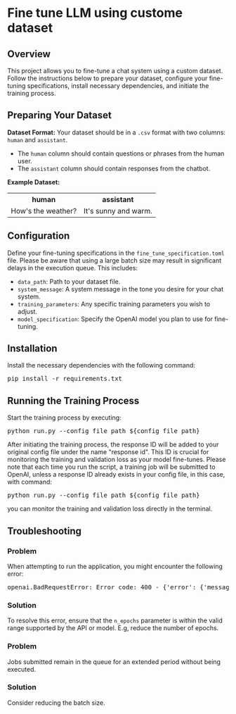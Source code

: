 <h1>Fine tune LLM using custome dataset</h1>
<h2>Overview</h2>
<p>This project allows you to fine-tune a chat system using a custom dataset. Follow the instructions below to prepare your dataset, configure your fine-tuning specifications, install necessary dependencies, and initiate the training process.</p>
<h2>Preparing Your Dataset</h2>
<p><strong>Dataset Format:</strong> Your dataset should be in a <code>.csv</code> format with two columns: <code>human</code> and <code>assistant</code>.</p>
<ul>
    <li>The <code>human</code> column should contain questions or phrases from the human user.</li>
    <li>The <code>assistant</code> column should contain responses from the chatbot.</li>
</ul>
<p><strong>Example Dataset:</strong></p>
<table>
    <tr>
        <th>human</th>
        <th>assistant</th>
    </tr>
    <tr>
        <td>How's the weather?</td>
        <td>It's sunny and warm.</td>
    </tr>
</table>
<h2>Configuration</h2>
<p>Define your fine-tuning specifications in the <code>fine_tune_specification.toml</code> file. Please be aware that using a large batch size may result in significant delays in the execution queue. This includes:</p>
<ul>
    <li><code>data_path</code>: Path to your dataset file.</li>
    <li><code>system_message</code>: A system message in the tone you desire for your chat system.</li>
    <li><code>training_parameters</code>: Any specific training parameters you wish to adjust.</li>
    <li><code>model_specification</code>: Specify the OpenAI model you plan to use for fine-tuning.</li>
</ul>

<h2>Installation</h2>
<p>Install the necessary dependencies with the following command:</p>
<pre>
pip install -r requirements.txt
</pre>
<h2>Running the Training Process</h2>
<p>Start the training process by executing:</p>
<pre>
python run.py --config_file_path ${config_file_path}
</pre>
After initiating the training process, the response ID will be added to your original config file under the name "response id". This ID is crucial for monitoring the training and validation loss as your model fine-tunes. Please note that each time you run the script, a training job will be submitted to OpenAI, unless a response ID already exists in your config file, in this case, with command: 
<pre>
python run.py --config_file_path ${config_file_path}
</pre>
you can monitor the training and validation loss directly in the terminal.

## Troubleshooting

### Problem

When attempting to run the application, you might encounter the following error:

<pre>
openai.BadRequestError: Error code: 400 - {'error': {'message': 'invalid n_epochs: 60', 'type': 'invalid_request_error', 'param': 'n_epochs', 'code': None}}
</pre>

### Solution
To resolve this error, ensure that the `n_epochs` parameter is within the valid range supported by the API or model. E.g, reduce the number of epochs.

### Problem
Jobs submitted remain in the queue for an extended period without being executed.

### Solution
Consider reducing the batch size.
